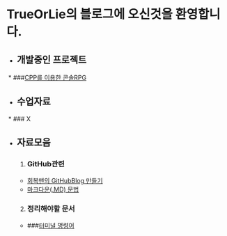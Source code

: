# TrueOrLie의 블로그에 오신것을 환영합니다.

* ## 개발중인 프로젝트 
  * ###[CPP를 이용한 콘솔RPG](https://github.com/TrueOrLie/RPGGaming)
  

* ## 수업자료
  * ### X



* ## 자료모음
  1. ### GitHub관련
   * [회복맨의 GitHubBlog 만들기](http://recoveryman.tistory.com/321?category=635733)
    * [마크다운(.MD) 문법](http://blog.hyeyoonjung.com/2017/05/30/how-to-use-markdown/)
   
  2. ### 정리해야할 문서
    * ###[터미널 명령어](https://www.mireene.com/webimg/linux_tip1.htm)
     
